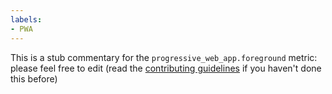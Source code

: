 ```yaml
---
labels:
- PWA
---
```

This is a stub commentary for the `progressive_web_app.foreground` metric: please feel free to edit (read the
[contributing guidelines](https://github.com/mozilla/glean-annotations/blob/main/CONTRIBUTING.md)
if you haven't done this before)
